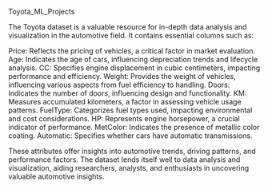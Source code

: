Toyota_ML_Projects

The Toyota dataset is a valuable resource for in-depth data analysis and visualization in the automotive field. It contains essential columns such as:

Price: Reflects the pricing of vehicles, a critical factor in market evaluation.
Age: Indicates the age of cars, influencing depreciation trends and lifecycle analysis.
CC: Specifies engine displacement in cubic centimeters, impacting performance and efficiency.
Weight: Provides the weight of vehicles, influencing various aspects from fuel efficiency to handling.
Doors: Indicates the number of doors, influencing design and functionality.
KM: Measures accumulated kilometers, a factor in assessing vehicle usage patterns.
FuelType: Categorizes fuel types used, impacting environmental and cost considerations.
HP: Represents engine horsepower, a crucial indicator of performance.
MetColor: Indicates the presence of metallic color coating.
Automatic: Specifies whether cars have automatic transmissions.

These attributes offer insights into automotive trends, driving patterns, and performance factors. The dataset lends itself well to data analysis and visualization, aiding researchers, analysts, and enthusiasts in uncovering valuable automotive insights.






